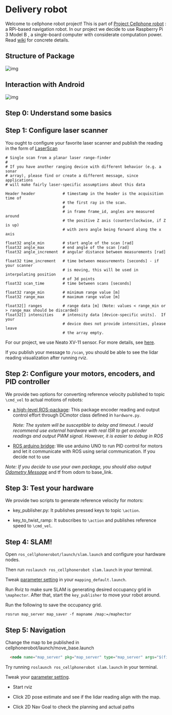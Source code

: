 # Delivery robot
Welcome to cellphone robot project! This is part of [Project Cellphone robot](https://github.com/wang3303/ros_cellphonerobot)
: a RPi-based navigation robot. In our project we decide to use Raspberry Pi 3 Model B
, a single-board computer with considerate computation power. Read [wiki](https://github.com/wang3303/delivery_bot/wiki)
for concrete details.

## Structure of Package
![img]()
## Interaction with Android
![img]()

## Step 0: Understand some basics


## Step 1: Configure laser scanner
You ought to configure your favorite laser scanner and publish the reading in the form of [LaserScan](http://docs.ros.org/api/sensor_msgs/html/msg/LaserScan.html)
```buildoutcfg
# Single scan from a planar laser range-finder
#
# If you have another ranging device with different behavior (e.g. a sonar
# array), please find or create a different message, since applications
# will make fairly laser-specific assumptions about this data

Header header            # timestamp in the header is the acquisition time of 
                         # the first ray in the scan.
                         #
                         # in frame frame_id, angles are measured around 
                         # the positive Z axis (counterclockwise, if Z is up)
                         # with zero angle being forward along the x axis
                         
float32 angle_min        # start angle of the scan [rad]
float32 angle_max        # end angle of the scan [rad]
float32 angle_increment  # angular distance between measurements [rad]

float32 time_increment   # time between measurements [seconds] - if your scanner
                         # is moving, this will be used in interpolating position
                         # of 3d points
float32 scan_time        # time between scans [seconds]

float32 range_min        # minimum range value [m]
float32 range_max        # maximum range value [m]

float32[] ranges         # range data [m] (Note: values < range_min or > range_max should be discarded)
float32[] intensities    # intensity data [device-specific units].  If your
                         # device does not provide intensities, please leave
                         # the array empty.
```

For our project, we use Neato XV-11 sensor. For more details, see [here](https://github.com/wang3303/delivery_bot/wiki/Laser-scanner-setup).

If you publish your message to `/scan`, you should be able to see the lidar reading visualization after running rviz.

## Step 2: Configure your motors, encoders, and PID controller
We provide two options for converting reference velocity published to topic `\cmd_vel` to actual motions of robots: 
* [a high-level ROS-package](): This package encoder reading and output control effort through DCmotor class defined in `hardware.py`.
    
    *Note: The system will be susceptible to delay and timeout. I would recommend use external hardware with real ISR to get
    encoder readings and output PWM signal. However, it is easier to debug in ROS*

* [ROS arduino bridge](): We use arduino UNO to run PID control for motors and let it communicate with ROS using serial communication.
If you decide not to use

*Note: If you decide to use your own package, you should also output [Odometry Message](http://docs.ros.org/api/nav_msgs/html/msg/Odometry.html)* and tf from odom to
base_link.
 
## Step 3: Test your hardware

We provide two scripts to generate reference velocity for motors:

* key_publisher.py: It publishes pressed keys to topic `\action`.

* key_to_twist_ramp: It subscribes to `\action` and publishes reference speed to `\cmd_vel`.

## Step 4: SLAM!
Open `ros_cellphonerobot/launch/slam.launch` and configure your hardware nodes. 

Then run `roslaunch ros_cellphonerobot slam.launch` in your terminal.

Tweak [parameter setting]() in your `mapping_default.launch`. 

Run Rviz to make sure SLAM is generating desired occupancy grid in `\maphector`. After that, start the `key_publisher`
to move your robot around.

Run the following to save the occupancy grid.
```commandline
rosrun map_server map_saver -f mapname /map:=/maphector
```

## Step 5: Navigation

Change the map to be published in cellphonerobot/launch/move_base.launch

```html
  <node name="map_server" pkg="map_server" type="map_server" args="$(find ros_cellphonerobot)/map/map_name.yaml" output="screen"/>
```

Try running `roslaunch ros_cellphonerobot slam.launch` in your terminal.

Tweak your [parameter setting]().

* Start rviz

* Click 2D pose estimate and see if the lidar reading align with the map.

* Click 2D Nav Goal to check the planning and actual paths
